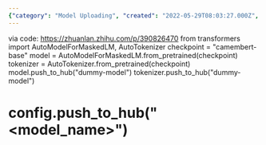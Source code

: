 ```yaml
---
{"category": "Model Uploading", "created": "2022-05-29T08:03:27.000Z", "date": "2022-05-29 08:03:27", "description": "This article provides a step-by-step guide on how to upload a model to Hugging Face's Hub using code. It includes a link for detailed instructions and demonstrates the process with the Camembert language model, utilizing AutoModelForMaskedLM and AutoTokenizer from Transformers library. The model and tokenizer are then pushed to the Hub under the name 'dummy-model'.", "modified": "2022-08-18T16:30:30.881Z", "tags": ["backup", "git", "huggingface", "model", "network", "stub", "sync"], "title": "Upload Model To Huggingface"}
---
```

via code:
https://zhuanlan.zhihu.com/p/390826470
from transformers import AutoModelForMaskedLM, AutoTokenizer
checkpoint = "camembert-base"
model = AutoModelForMaskedLM.from_pretrained(checkpoint)
tokenizer = AutoTokenizer.from_pretrained(checkpoint)
model.push_to_hub("dummy-model")
tokenizer.push_to_hub("dummy-model")
# config.push_to_hub("<model_name>")